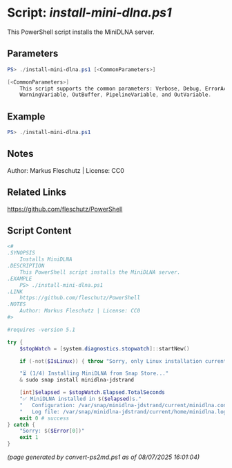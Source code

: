 Script: *install-mini-dlna.ps1*
========================

This PowerShell script installs the MiniDLNA server.

Parameters
----------
```powershell
PS> ./install-mini-dlna.ps1 [<CommonParameters>]

[<CommonParameters>]
    This script supports the common parameters: Verbose, Debug, ErrorAction, ErrorVariable, WarningAction, 
    WarningVariable, OutBuffer, PipelineVariable, and OutVariable.
```

Example
-------
```powershell
PS> ./install-mini-dlna.ps1

```

Notes
-----
Author: Markus Fleschutz | License: CC0

Related Links
-------------
https://github.com/fleschutz/PowerShell

Script Content
--------------
```powershell
<#
.SYNOPSIS
	Installs MiniDLNA
.DESCRIPTION
	This PowerShell script installs the MiniDLNA server.
.EXAMPLE
	PS> ./install-mini-dlna.ps1
.LINK
	https://github.com/fleschutz/PowerShell
.NOTES
	Author: Markus Fleschutz | License: CC0
#>

#requires -version 5.1

try {
	$stopWatch = [system.diagnostics.stopwatch]::startNew()

	if (-not($IsLinux)) { throw "Sorry, only Linux installation currently supported" }

	"⏳ (1/4) Installing MiniDLNA from Snap Store..."
	& sudo snap install minidlna-jdstrand

	[int]$elapsed = $stopWatch.Elapsed.TotalSeconds
	"✅ MiniDLNA installed in $($elapsed)s."
	"   Configuration: /var/snap/minidlna-jdstrand/current/minidlna.conf"
	"   Log file: /var/snap/minidlna-jdstrand/current/home/minidlna.log"
	exit 0 # success
} catch {
	"Sorry: $($Error[0])"
	exit 1
}
```

*(page generated by convert-ps2md.ps1 as of 08/07/2025 16:01:04)*
